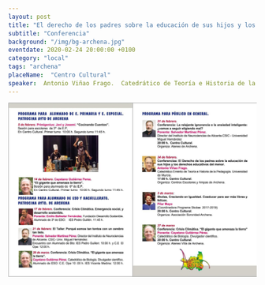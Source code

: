 ```yaml
---
layout: post
title: "El derecho de los padres sobre la educación de sus hijos y los derechos educativos del menor"
subtitle: "Conferencia"
background: "/img/bg-archena.jpg"
eventdate: 2020-02-24 20:00:00 +0100
category: "local"
tags: "archena"
placeName:  "Centro Cultural"
speaker:  Antonio Viñao Frago.  Catedrático de Teoría e Historia de la Educación de la UM. Jubilado
---
```


![cartel](/img/posts/programaarchena2.jpeg)  
